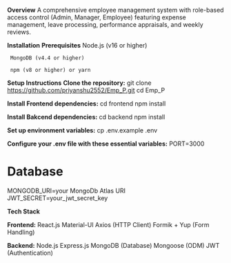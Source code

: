 **Overview**
A comprehensive employee management system with role-based access control (Admin, Manager, Employee) featuring expense management, leave processing, performance appraisals, and weekly reviews.

**Installation**
   **Prerequisites**
     Node.js (v16 or higher)

     MongoDB (v4.4 or higher)

     npm (v8 or higher) or yarn

     
**Setup Instructions**
    **Clone the repository:**
    git clone https://github.com/priyanshu2552/Emp_P.git
    cd Emp_P

    
   **Install Frontend dependencies:**
   cd frontend
   npm install

   **Install Bakcend dependencies:**
   cd backend
   npm install

   **Set up environment variables:**
   cp .env.example .env

**Configure your .env file with these essential variables:**
PORT=3000
# Database
MONGODB_URI=your MongoDb Atlas URI
JWT_SECRET=your_jwt_secret_key

**Tech Stack**

   **Frontend:**
     React.js
     Material-UI
     Axios (HTTP Client)
     Formik + Yup (Form Handling)
     
   **Backend:**
    Node.js
    Express.js
    MongoDB (Database)
    Mongoose (ODM)
    JWT (Authentication)

   
 




